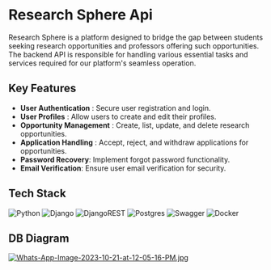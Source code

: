 
# Research Sphere Api

Research Sphere is a platform designed to bridge the gap between students seeking research opportunities and professors offering such opportunities. The backend API is responsible for handling various essential tasks and services required for our platform's seamless operation.

## Key Features

- **User Authentication** : Secure user registration and login.
- **User Profiles** : Allow users to create and edit their profiles.
- **Opportunity Management** : Create, list, update, and delete research opportunities.
- **Application Handling** : Accept, reject, and withdraw applications for opportunities.
- **Password Recovery**: Implement forgot password functionality.
- **Email Verification**: Ensure user email verification for security.

## Tech Stack
![Python](https://img.shields.io/badge/python-3670A0?style=for-the-badge&logo=python&logoColor=ffdd54)
![Django](https://img.shields.io/badge/django-%23092E20.svg?style=for-the-badge&logo=django&logoColor=white)
![DjangoREST](https://img.shields.io/badge/DJANGO-REST-ff1709?style=for-the-badge&logo=django&logoColor=white&color=ff1709&labelColor=gray)
![Postgres](https://img.shields.io/badge/postgres-%23316192.svg?style=for-the-badge&logo=postgresql&logoColor=white)
![Swagger](https://img.shields.io/badge/-Swagger-%23Clojure?style=for-the-badge&logo=swagger&logoColor=white)
![Docker](https://img.shields.io/badge/docker-%230db7ed.svg?style=for-the-badge&logo=docker&logoColor=white)

## DB Diagram
[![Whats-App-Image-2023-10-21-at-12-05-16-PM.jpg](https://i.postimg.cc/zfnTPqtN/Whats-App-Image-2023-10-21-at-12-05-16-PM.jpg)](https://postimg.cc/KK8K1hhp)
